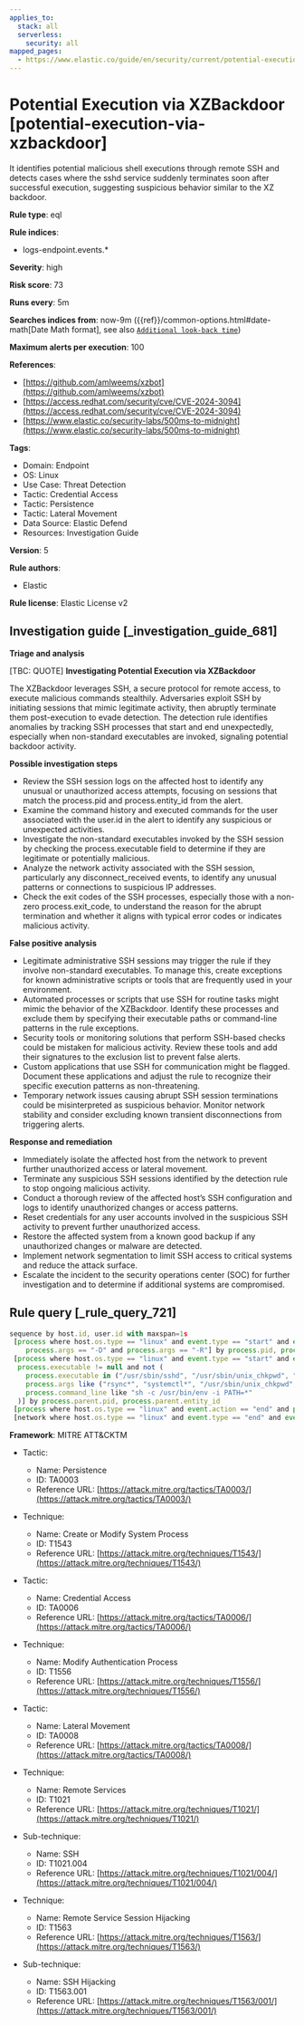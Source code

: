 ```yaml
---
applies_to:
  stack: all
  serverless:
    security: all
mapped_pages:
  - https://www.elastic.co/guide/en/security/current/potential-execution-via-xzbackdoor.html
---
```


# Potential Execution via XZBackdoor [potential-execution-via-xzbackdoor]

It identifies potential malicious shell executions through remote SSH and detects cases where the sshd service suddenly terminates soon after successful execution, suggesting suspicious behavior similar to the XZ backdoor.

**Rule type**: eql

**Rule indices**:

* logs-endpoint.events.*

**Severity**: high

**Risk score**: 73

**Runs every**: 5m

**Searches indices from**: now-9m ({{ref}}/common-options.html#date-math[Date Math format], see also [`Additional look-back time`](docs-content://solutions/security/detect-and-alert/create-detection-rule.md#rule-schedule))

**Maximum alerts per execution**: 100

**References**:

* [https://github.com/amlweems/xzbot](https://github.com/amlweems/xzbot)
* [https://access.redhat.com/security/cve/CVE-2024-3094](https://access.redhat.com/security/cve/CVE-2024-3094)
* [https://www.elastic.co/security-labs/500ms-to-midnight](https://www.elastic.co/security-labs/500ms-to-midnight)

**Tags**:

* Domain: Endpoint
* OS: Linux
* Use Case: Threat Detection
* Tactic: Credential Access
* Tactic: Persistence
* Tactic: Lateral Movement
* Data Source: Elastic Defend
* Resources: Investigation Guide

**Version**: 5

**Rule authors**:

* Elastic

**Rule license**: Elastic License v2

## Investigation guide [_investigation_guide_681]

**Triage and analysis**

[TBC: QUOTE]
**Investigating Potential Execution via XZBackdoor**

The XZBackdoor leverages SSH, a secure protocol for remote access, to execute malicious commands stealthily. Adversaries exploit SSH by initiating sessions that mimic legitimate activity, then abruptly terminate them post-execution to evade detection. The detection rule identifies anomalies by tracking SSH processes that start and end unexpectedly, especially when non-standard executables are invoked, signaling potential backdoor activity.

**Possible investigation steps**

* Review the SSH session logs on the affected host to identify any unusual or unauthorized access attempts, focusing on sessions that match the process.pid and process.entity_id from the alert.
* Examine the command history and executed commands for the user associated with the user.id in the alert to identify any suspicious or unexpected activities.
* Investigate the non-standard executables invoked by the SSH session by checking the process.executable field to determine if they are legitimate or potentially malicious.
* Analyze the network activity associated with the SSH session, particularly any disconnect_received events, to identify any unusual patterns or connections to suspicious IP addresses.
* Check the exit codes of the SSH processes, especially those with a non-zero process.exit_code, to understand the reason for the abrupt termination and whether it aligns with typical error codes or indicates malicious activity.

**False positive analysis**

* Legitimate administrative SSH sessions may trigger the rule if they involve non-standard executables. To manage this, create exceptions for known administrative scripts or tools that are frequently used in your environment.
* Automated processes or scripts that use SSH for routine tasks might mimic the behavior of the XZBackdoor. Identify these processes and exclude them by specifying their executable paths or command-line patterns in the rule exceptions.
* Security tools or monitoring solutions that perform SSH-based checks could be mistaken for malicious activity. Review these tools and add their signatures to the exclusion list to prevent false alerts.
* Custom applications that use SSH for communication might be flagged. Document these applications and adjust the rule to recognize their specific execution patterns as non-threatening.
* Temporary network issues causing abrupt SSH session terminations could be misinterpreted as suspicious behavior. Monitor network stability and consider excluding known transient disconnections from triggering alerts.

**Response and remediation**

* Immediately isolate the affected host from the network to prevent further unauthorized access or lateral movement.
* Terminate any suspicious SSH sessions identified by the detection rule to stop ongoing malicious activity.
* Conduct a thorough review of the affected host’s SSH configuration and logs to identify unauthorized changes or access patterns.
* Reset credentials for any user accounts involved in the suspicious SSH activity to prevent further unauthorized access.
* Restore the affected system from a known good backup if any unauthorized changes or malware are detected.
* Implement network segmentation to limit SSH access to critical systems and reduce the attack surface.
* Escalate the incident to the security operations center (SOC) for further investigation and to determine if additional systems are compromised.


## Rule query [_rule_query_721]

```js
sequence by host.id, user.id with maxspan=1s
 [process where host.os.type == "linux" and event.type == "start" and event.action == "exec" and process.name == "sshd" and
    process.args == "-D" and process.args == "-R"] by process.pid, process.entity_id
 [process where host.os.type == "linux" and event.type == "start" and event.action == "exec" and process.parent.name == "sshd" and
  process.executable != null and not (
    process.executable in ("/usr/sbin/sshd", "/usr/sbin/unix_chkpwd", "/usr/bin/google_authorized_keys", "/usr/bin/fipscheck") or
    process.args like ("rsync*", "systemctl*", "/usr/sbin/unix_chkpwd", "/usr/bin/google_authorized_keys", "/usr/sbin/aad_certhandler*") or
    process.command_line like "sh -c /usr/bin/env -i PATH=*"
  )] by process.parent.pid, process.parent.entity_id
 [process where host.os.type == "linux" and event.action == "end" and process.name == "sshd" and process.exit_code != 0] by process.pid, process.entity_id
 [network where host.os.type == "linux" and event.type == "end" and event.action == "disconnect_received" and process.name == "sshd"] by process.pid, process.entity_id
```

**Framework**: MITRE ATT&CKTM

* Tactic:

    * Name: Persistence
    * ID: TA0003
    * Reference URL: [https://attack.mitre.org/tactics/TA0003/](https://attack.mitre.org/tactics/TA0003/)

* Technique:

    * Name: Create or Modify System Process
    * ID: T1543
    * Reference URL: [https://attack.mitre.org/techniques/T1543/](https://attack.mitre.org/techniques/T1543/)

* Tactic:

    * Name: Credential Access
    * ID: TA0006
    * Reference URL: [https://attack.mitre.org/tactics/TA0006/](https://attack.mitre.org/tactics/TA0006/)

* Technique:

    * Name: Modify Authentication Process
    * ID: T1556
    * Reference URL: [https://attack.mitre.org/techniques/T1556/](https://attack.mitre.org/techniques/T1556/)

* Tactic:

    * Name: Lateral Movement
    * ID: TA0008
    * Reference URL: [https://attack.mitre.org/tactics/TA0008/](https://attack.mitre.org/tactics/TA0008/)

* Technique:

    * Name: Remote Services
    * ID: T1021
    * Reference URL: [https://attack.mitre.org/techniques/T1021/](https://attack.mitre.org/techniques/T1021/)

* Sub-technique:

    * Name: SSH
    * ID: T1021.004
    * Reference URL: [https://attack.mitre.org/techniques/T1021/004/](https://attack.mitre.org/techniques/T1021/004/)

* Technique:

    * Name: Remote Service Session Hijacking
    * ID: T1563
    * Reference URL: [https://attack.mitre.org/techniques/T1563/](https://attack.mitre.org/techniques/T1563/)

* Sub-technique:

    * Name: SSH Hijacking
    * ID: T1563.001
    * Reference URL: [https://attack.mitre.org/techniques/T1563/001/](https://attack.mitre.org/techniques/T1563/001/)




